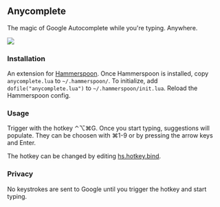 ## Anycomplete

The magic of Google Autocomplete while you're typing. Anywhere.

![](http://i.imgur.com/kYoE7hs.gif)

### Installation

An extension for [Hammerspoon](http://hammerspoon.org/). Once Hammerspoon is installed, copy `anycomplete.lua` to `~/.hammerspoon/`.
To initialize, add `dofile("anycomplete.lua")` to `~/.hammerspoon/init.lua`. Reload the Hammerspoon config.

### Usage

Trigger with the hotkey ⌃⌥⌘G. Once you start typing, suggestions will populate.
They can be choosen with ⌘1-9 or by pressing the arrow keys and Enter.

The hotkey can be changed by editing [hs.hotkey.bind](https://github.com/nathancahill/hammerspoon-config/blob/master/anycomplete.lua#L5).

### Privacy

No keystrokes are sent to Google until you trigger the hotkey and start typing.